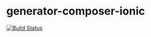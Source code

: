 # generator-composer-ionic

[![Build Status](https://travis-ci.com/Jakeeyturner/composer-ionic.svg?token=3QU4dkBogqoUC5yPP5yp&branch=master)](https://travis-ci.com/Jakeeyturner/composer-ionic)
